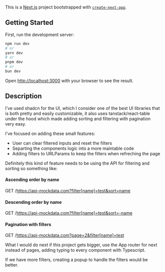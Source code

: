 This is a [Next.js](https://nextjs.org/) project bootstrapped with [`create-next-app`](https://github.com/vercel/next.js/tree/canary/packages/create-next-app).

## Getting Started

First, run the development server:

```bash
npm run dev
# or
yarn dev
# or
pnpm dev
# or
bun dev
```

Open [http://localhost:3000](http://localhost:3000) with your browser to see the result.

## Description

I've used shadcn for the UI, which I consider one of the best UI libraries that is both pretty and easily customizable, it also uses tanstack/react-table under the hood which made adding sorting and filtering with pagination very easy. 

I've focused on adding these small features:
- User can clear filtered inputs and reset the filters
- Separting the components logic into a more maintable code
- Adding filters to URLParams to keep the filters when refreching the page

Definitely this kind of feature needs to be using the API for filtering and sorting so something like: 

#### Ascending order by name
GET /https://api-mockdata.com?filter[name]=test&sort=name

#### Descending order by name
GET /https://api-mockdata.com?filter[name]=test&sort=-name

#### Pagination with filters
GET /https://api-mockdata.com?page=2&filter[name]=test

What I would do next if this project gets bigger, use the App router for next instead of pages, adding typing to every component with Typescript.

If we have more filters, creating a popup to handle the filters would be better.
